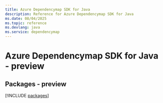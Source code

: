 ```yaml
---
title: Azure Dependencymap SDK for Java
description: Reference for Azure Dependencymap SDK for Java
ms.date: 08/04/2025
ms.topic: reference
ms.devlang: java
ms.service: dependencymap
---
```

# Azure Dependencymap SDK for Java - preview
## Packages - preview
[!INCLUDE [packages](dependencymap-index.md)]